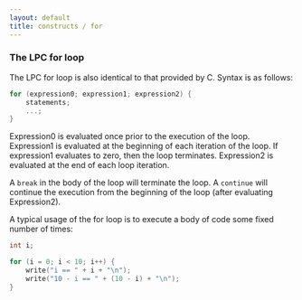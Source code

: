 ```yaml
---
layout: default
title: constructs / for
---
```


### The LPC for loop

The LPC for loop is also identical to that provided by C. Syntax is as
follows:

```c
for (expression0; expression1; expression2) {
    statements;
    ...;
}
```

Expression0 is evaluated once prior to the execution of the loop. Expression1
is evaluated at the beginning of each iteration of the loop. If expression1
evaluates to zero, then the loop terminates. Expression2 is evaluated at
the end of each loop iteration.

A `break` in the body of the loop will terminate the loop. A `continue` will
continue the execution from the beginning of the loop (after evaluating
Expression2).

A typical usage of the for loop is to execute a body of code some
fixed number of times:

```c
int i;

for (i = 0; i < 10; i++) {
    write("i == " + i + "\n");
    write("10 - i == " + (10 - i) + "\n");
}
```
